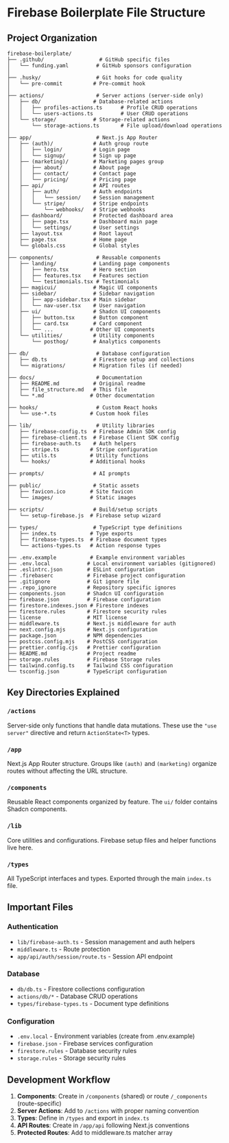 # Firebase Boilerplate File Structure

## Project Organization

```
firebase-boilerplate/
├── .github/                  # GitHub specific files
│   └── funding.yaml         # GitHub sponsors configuration
│
├── .husky/                  # Git hooks for code quality
│   └── pre-commit          # Pre-commit hook
│
├── actions/                 # Server actions (server-side only)
│   ├── db/                 # Database-related actions
│   │   ├── profiles-actions.ts      # Profile CRUD operations
│   │   └── users-actions.ts         # User CRUD operations
│   └── storage/            # Storage-related actions
│       └── storage-actions.ts       # File upload/download operations
│
├── app/                     # Next.js App Router
│   ├── (auth)/             # Auth group route
│   │   ├── login/          # Login page
│   │   └── signup/         # Sign up page
│   ├── (marketing)/        # Marketing pages group
│   │   ├── about/          # About page
│   │   ├── contact/        # Contact page
│   │   └── pricing/        # Pricing page
│   ├── api/                # API routes
│   │   ├── auth/           # Auth endpoints
│   │   │   └── session/    # Session management
│   │   └── stripe/         # Stripe endpoints
│   │       └── webhooks/   # Stripe webhooks
│   ├── dashboard/          # Protected dashboard area
│   │   ├── page.tsx        # Dashboard main page
│   │   └── settings/       # User settings
│   ├── layout.tsx          # Root layout
│   ├── page.tsx            # Home page
│   └── globals.css         # Global styles
│
├── components/              # Reusable components
│   ├── landing/            # Landing page components
│   │   ├── hero.tsx        # Hero section
│   │   ├── features.tsx    # Features section
│   │   └── testimonials.tsx # Testimonials
│   ├── magicui/            # Magic UI components
│   ├── sidebar/            # Sidebar navigation
│   │   ├── app-sidebar.tsx # Main sidebar
│   │   └── nav-user.tsx    # User navigation
│   ├── ui/                 # Shadcn UI components
│   │   ├── button.tsx      # Button component
│   │   ├── card.tsx        # Card component
│   │   └── ...            # Other UI components
│   └── utilities/          # Utility components
│       └── posthog/        # Analytics components
│
├── db/                      # Database configuration
│   ├── db.ts               # Firestore setup and collections
│   └── migrations/         # Migration files (if needed)
│
├── docs/                    # Documentation
│   ├── README.md           # Original readme
│   ├── file_structure.md   # This file
│   └── *.md               # Other documentation
│
├── hooks/                   # Custom React hooks
│   └── use-*.ts           # Custom hook files
│
├── lib/                     # Utility libraries
│   ├── firebase-config.ts  # Firebase Admin SDK config
│   ├── firebase-client.ts  # Firebase Client SDK config
│   ├── firebase-auth.ts    # Auth helpers
│   ├── stripe.ts          # Stripe configuration
│   ├── utils.ts           # Utility functions
│   └── hooks/             # Additional hooks
│
├── prompts/                # AI prompts
│
├── public/                 # Static assets
│   ├── favicon.ico        # Site favicon
│   └── images/            # Static images
│
├── scripts/                # Build/setup scripts
│   └── setup-firebase.js  # Firebase setup wizard
│
├── types/                  # TypeScript type definitions
│   ├── index.ts           # Type exports
│   ├── firebase-types.ts  # Firebase document types
│   └── actions-types.ts   # Action response types
│
├── .env.example           # Example environment variables
├── .env.local            # Local environment variables (gitignored)
├── .eslintrc.json        # ESLint configuration
├── .firebaserc           # Firebase project configuration
├── .gitignore            # Git ignore file
├── .repo_ignore          # Repository specific ignores
├── components.json       # Shadcn UI configuration
├── firebase.json         # Firebase configuration
├── firestore.indexes.json # Firestore indexes
├── firestore.rules       # Firestore security rules
├── license               # MIT license
├── middleware.ts         # Next.js middleware for auth
├── next.config.mjs       # Next.js configuration
├── package.json          # NPM dependencies
├── postcss.config.mjs    # PostCSS configuration
├── prettier.config.cjs   # Prettier configuration
├── README.md             # Project readme
├── storage.rules         # Firebase Storage rules
├── tailwind.config.ts    # Tailwind CSS configuration
└── tsconfig.json         # TypeScript configuration
```

## Key Directories Explained

### `/actions`
Server-side only functions that handle data mutations. These use the `"use server"` directive and return `ActionState<T>` types.

### `/app`
Next.js App Router structure. Groups like `(auth)` and `(marketing)` organize routes without affecting the URL structure.

### `/components`
Reusable React components organized by feature. The `ui/` folder contains Shadcn components.

### `/lib`
Core utilities and configurations. Firebase setup files and helper functions live here.

### `/types`
All TypeScript interfaces and types. Exported through the main `index.ts` file.

## Important Files

### Authentication
- `lib/firebase-auth.ts` - Session management and auth helpers
- `middleware.ts` - Route protection
- `app/api/auth/session/route.ts` - Session API endpoint

### Database
- `db/db.ts` - Firestore collections configuration
- `actions/db/*` - Database CRUD operations
- `types/firebase-types.ts` - Document type definitions

### Configuration
- `.env.local` - Environment variables (create from .env.example)
- `firebase.json` - Firebase services configuration
- `firestore.rules` - Database security rules
- `storage.rules` - Storage security rules

## Development Workflow

1. **Components**: Create in `/components` (shared) or route `/_components` (route-specific)
2. **Server Actions**: Add to `/actions` with proper naming convention
3. **Types**: Define in `/types` and export in `index.ts`
4. **API Routes**: Create in `/app/api` following Next.js conventions
5. **Protected Routes**: Add to middleware.ts matcher array 